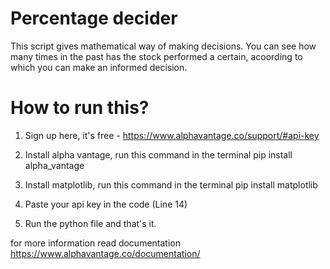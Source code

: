 # Percentage decider
This script gives mathematical way of making decisions. You can see how many times in the past has the stock performed a certain, acoording to which you can make an informed decision.

# How to run this?
1) Sign up here, it's free - https://www.alphavantage.co/support/#api-key

2) Install alpha vantage, run this command in the terminal
    pip install alpha_vantage 
    
3) Install matplotlib, run this command in the terminal
     pip install matplotlib
     
4) Paste your api key in the code (Line 14)

5) Run the python file and that's it.

for more information read documentation https://www.alphavantage.co/documentation/
